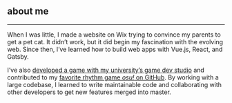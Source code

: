 ## about me

---

When I was little, I made a website on Wix trying to convince my parents to get a pet cat. It didn’t work, but it did begin my fascination with the evolving web. Since then, I’ve learned how to build web apps with Vue.js, React, and Gatsby.

I’ve also [developed a game with my university’s game dev studio](https://wolverinesoft-studio.itch.io/bloom-tome-of-power) and contributed to my [favorite rhythm game _osu!_ on GitHub](https://github.com/ppy/osu). By working with a large codebase, I learned to write maintainable code and collaborating with other developers to get new features merged into master.
